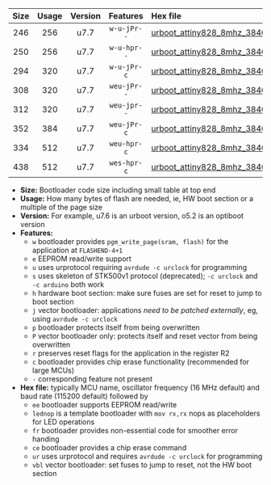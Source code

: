 |Size|Usage|Version|Features|Hex file|
|:-:|:-:|:-:|:-:|:--|
|246|256|u7.7|`w-u-jPr--`|[urboot_attiny828_8mhz_38400bps_lednop_ur_vbl.hex](https://raw.githubusercontent.com/stefanrueger/urboot.hex/main/mcus/attiny828/fcpu_8mhz/38400_bps/urboot_attiny828_8mhz_38400bps_lednop_ur_vbl.hex)|
|250|256|u7.7|`w-u-hpr--`|[urboot_attiny828_8mhz_38400bps_lednop_fr_ur.hex](https://raw.githubusercontent.com/stefanrueger/urboot.hex/main/mcus/attiny828/fcpu_8mhz/38400_bps/urboot_attiny828_8mhz_38400bps_lednop_fr_ur.hex)|
|294|320|u7.7|`w-u-jPr-c`|[urboot_attiny828_8mhz_38400bps_lednop_fr_ce_ur_vbl.hex](https://raw.githubusercontent.com/stefanrueger/urboot.hex/main/mcus/attiny828/fcpu_8mhz/38400_bps/urboot_attiny828_8mhz_38400bps_lednop_fr_ce_ur_vbl.hex)|
|308|320|u7.7|`weu-jPr--`|[urboot_attiny828_8mhz_38400bps_ee_lednop_ur_vbl.hex](https://raw.githubusercontent.com/stefanrueger/urboot.hex/main/mcus/attiny828/fcpu_8mhz/38400_bps/urboot_attiny828_8mhz_38400bps_ee_lednop_ur_vbl.hex)|
|312|320|u7.7|`weu-jpr--`|[urboot_attiny828_8mhz_38400bps_ee_lednop_fr_ur_vbl.hex](https://raw.githubusercontent.com/stefanrueger/urboot.hex/main/mcus/attiny828/fcpu_8mhz/38400_bps/urboot_attiny828_8mhz_38400bps_ee_lednop_fr_ur_vbl.hex)|
|352|384|u7.7|`weu-jPr-c`|[urboot_attiny828_8mhz_38400bps_ee_lednop_fr_ce_ur_vbl.hex](https://raw.githubusercontent.com/stefanrueger/urboot.hex/main/mcus/attiny828/fcpu_8mhz/38400_bps/urboot_attiny828_8mhz_38400bps_ee_lednop_fr_ce_ur_vbl.hex)|
|334|512|u7.7|`weu-hpr-c`|[urboot_attiny828_8mhz_38400bps_ee_lednop_fr_ce_ur.hex](https://raw.githubusercontent.com/stefanrueger/urboot.hex/main/mcus/attiny828/fcpu_8mhz/38400_bps/urboot_attiny828_8mhz_38400bps_ee_lednop_fr_ce_ur.hex)|
|438|512|u7.7|`wes-hpr-c`|[urboot_attiny828_8mhz_38400bps_ee_lednop_fr_ce.hex](https://raw.githubusercontent.com/stefanrueger/urboot.hex/main/mcus/attiny828/fcpu_8mhz/38400_bps/urboot_attiny828_8mhz_38400bps_ee_lednop_fr_ce.hex)|

- **Size:** Bootloader code size including small table at top end
- **Usage:** How many bytes of flash are needed, ie, HW boot section or a multiple of the page size
- **Version:** For example, u7.6 is an urboot version, o5.2 is an optiboot version
- **Features:**
  + `w` bootloader provides `pgm_write_page(sram, flash)` for the application at `FLASHEND-4+1`
  + `e` EEPROM read/write support
  + `u` uses urprotocol requiring `avrdude -c urclock` for programming
  + `s` uses skeleton of STK500v1 protocol (deprecated); `-c urclock` and `-c arduino` both work
  + `h` hardware boot section: make sure fuses are set for reset to jump to boot section
  + `j` vector bootloader: applications *need to be patched externally*, eg, using `avrdude -c urclock`
  + `p` bootloader protects itself from being overwritten
  + `P` vector bootloader only: protects itself and reset vector from being overwritten
  + `r` preserves reset flags for the application in the register R2
  + `c` bootloader provides chip erase functionality (recommended for large MCUs)
  + `-` corresponding feature not present
- **Hex file:** typically MCU name, oscillator frequency (16 MHz default) and baud rate (115200 default) followed by
  + `ee` bootloader supports EEPROM read/write
  + `lednop` is a template bootloader with `mov rx,rx` nops as placeholders for LED operations
  + `fr` bootloader provides non-essential code for smoother error handing
  + `ce` bootloader provides a chip erase command
  + `ur` uses urprotocol and requires `avrdude -c urclock` for programming
  + `vbl` vector bootloader: set fuses to jump to reset, not the HW boot section
